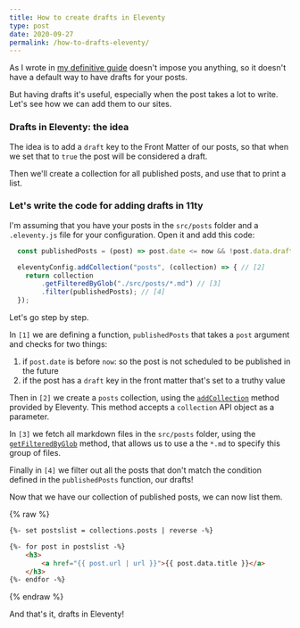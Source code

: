```yaml
---
title: How to create drafts in Eleventy
type: post
date: 2020-09-27
permalink: /how-to-drafts-eleventy/
---
```


As I wrote in [my definitive guide][definitive-guide] doesn't impose you anything, so it doesn't have a default way to have drafts for your posts.

But having drafts it's useful, especially when the post takes a lot to write. Let's see how we can add them to our sites.

### Drafts in Eleventy: the idea

The idea is to add a `draft` key to the Front Matter of our posts, so that when we set that to `true` the post will be considered a draft.

Then we'll create a collection for all published posts, and use that to print a list.

### Let's write the code for adding drafts in 11ty

I'm assuming that you have your posts in the `src/posts` folder and a `.eleventy.js` file for your configuration. Open it and add this code:

```js
  const publishedPosts = (post) => post.date <= now && !post.data.draft; // [1]

  eleventyConfig.addCollection("posts", (collection) => { // [2]
    return collection
        .getFilteredByGlob("./src/posts/*.md") // [3]
        .filter(publishedPosts); // [4]
  });
```

Let's go step by step.

In `[1]` we are defining a function, `publishedPosts` that takes a `post` argument and checks for two things:

1. if `post.date` is before `now`: so the post is not scheduled to be published in the future
2. if the post has a `draft` key in the front matter that's set to a truthy value

Then in `[2]` we create a `posts` collection, using the [`addCollection`][add-collection] method provided by Eleventy. This method accepts a `collection` API object as a parameter.

In `[3]` we fetch all markdown files in the `src/posts` folder, using the [`getFilteredByGlob`][filtered-glob] method, that allows us to use a the `*.md` to specify this group of files.

Finally in `[4]` we filter out all the posts that don't match the condition defined in the `publishedPosts` function, our drafts!

Now that we have our collection of published posts, we can now list them.

{% raw %}
```html
{%- set postslist = collections.posts | reverse -%}

{%- for post in postslist -%}
    <h3>
        <a href="{{ post.url | url }}">{{ post.data.title }}</a>
    </h3>
{%- endfor -%}
```
{% endraw %}

And that's it, drafts in Eleventy!


[definitive-guide]:/how-to-build-a-website-with-eleventy-and-deploy-it-on-netlify/
[add-collection]: https://www.11ty.dev/docs/collections/#collection-api-methods
[filtered-glob]: https://www.11ty.dev/docs/collections/#getfilteredbyglob(-glob-)